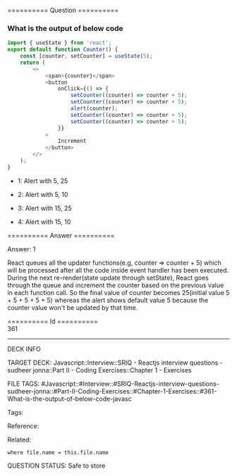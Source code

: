 ========== Question ==========  

### What is the output of below code

```javascript
import { useState } from 'react';
export default function Counter() {
    const [counter, setCounter] = useState(5);
    return (
        <>
            <span>{counter}</span>
            <button
                onClick={() => {
                    setCounter((counter) => counter + 5);
                    setCounter((counter) => counter + 5);
                    alert(counter);
                    setCounter((counter) => counter + 5);
                    setCounter((counter) => counter + 5);
                }}
            >
                Increment
            </button>
        </>
    );
}
```

-   1: Alert with 5, 25

-   2: Alert with 5, 10

-   3: Alert with 15, 25

-   4: Alert with 15, 10  

========== Answer ==========  

Answer: 1

React queues all the updater functions(e.g, counter => counter + 5) which will be processed after all the code inside event handler has been executed. During the next re-render(state update through setState), React goes through the queue and increment the counter based on the previous value in each function call. So the final value of counter becomes 25(initial value 5 + 5 + 5 + 5 + 5) whereas the alert shows default value 5 because the counter value won't be updated by that time.

========== Id ==========  
361

---

DECK INFO

TARGET DECK: Javascript::Interview::SRIQ - Reactjs interview questions - sudheer jonna::Part II - Coding Exercises::Chapter 1 - Exercises

FILE TAGS: #Javascript::#Interview::#SRIQ-Reactjs-interview-questions-sudheer-jonna::#Part-II-Coding-Exercises::#Chapter-1-Exercises::#361-What-is-the-output-of-below-code-javasc

Tags:

Reference:

Related:

```dataview
where file.name = this.file.name
```
QUESTION STATUS: Safe to store

